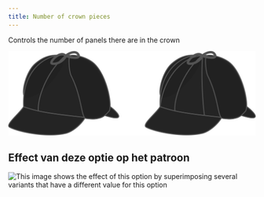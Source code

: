```yaml
---
title: Number of crown pieces
---
```


Controls the number of panels there are in the crown

![Illustration showing the effect of this option](gores.svg)


## Effect van deze optie op het patroon
![This image shows the effect of this option by superimposing several variants that have a different value for this option](holmes_gorenumber_sample.svg "Effect of this option on the pattern")
